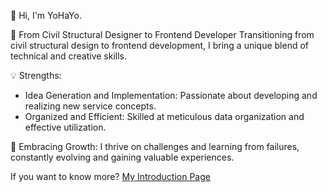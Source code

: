 👋 Hi, I'm YoHaYo.

🚀 From Civil Structural Designer to Frontend Developer
Transitioning from civil structural design to frontend development, I bring a unique blend of technical and creative skills.

💡 Strengths:
- Idea Generation and Implementation: Passionate about developing and realizing new service concepts.
- Organized and Efficient: Skilled at meticulous data organization and effective utilization.

🌱 Embracing Growth:
I thrive on challenges and learning from failures, constantly evolving and gaining valuable experiences.

If you want to know more? 
[My Introduction Page](https://sshdev.notion.site/a6ae4b67120c48aeb8e7aac1e4a88583)
